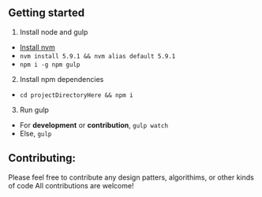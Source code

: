 ## Getting started

1. Install node and gulp
 * [Install nvm](https://github.com/creationix/nvm)
 * `nvm install 5.9.1 && nvm alias default 5.9.1`
 * `npm i -g npm gulp`

2. Install npm dependencies
 * `cd projectDirectoryHere && npm i`

3. Run gulp
 * For **development** or **contribution**, `gulp watch`
 * Else, `gulp`

## Contributing:

Please feel free to contribute any design patters, algorithims, or other kinds of code
All contributions are welcome!
